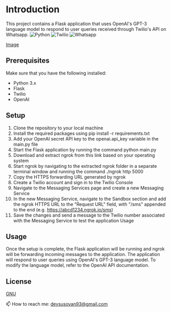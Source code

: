 # Introduction
This project contains a Flask application that uses OpenAI's GPT-3 language model to respond to user queries received through Twilio's API on Whatsapp.
![Python](https://img.shields.io/badge/Python-FFD43B?style=for-the-badge&logo=python&logoColor=blue)
![Twilio](https://img.shields.io/badge/Twilio-F22F46?style=for-the-badge&logo=Twilio&logoColor=white)
![Whatsapp](https://img.shields.io/badge/WhatsApp-25D366?style=for-the-badge&logo=whatsapp&logoColor=white)

[Image](https://github.com/susovanD/ChatgptWhatsapp/blob/main/ezgif.com-resize.gif)


## Prerequisites
Make sure that you have the following installed:

- Python 3.x
- Flask
- Twilio
- OpenAI

## Setup
1. Clone the repository to your local machine
2. Install the required packages using pip install -r requirements.txt
3. Add your OpenAI secret API key to the openai.api_key variable in the main.py file
4. Start the Flask application by running the command python main.py
5. Download and extract ngrok from this link based on your operating system
6. Start ngrok by navigating to the extracted ngrok folder in a separate terminal window and running the command ./ngrok http 5000
7. Copy the HTTPS forwarding URL generated by ngrok
8. Create a Twilio account and sign in to the Twilio Console
9. Navigate to the Messaging Services page and create a new Messaging Service
10. In the new Messaging Service, navigate to the Sandbox section and add the ngrok HTTPS URL to the "Request URL" field, with "/sms" appended to the end (e.g. https://abcd1234.ngrok.io/sms)
11. Save the changes and send a message to the Twilio number associated with the Messaging Service to test the application
Usage

## Usage
Once the setup is complete, the Flask application will be running and ngrok will be forwarding incoming messages to the application. The application will respond to user queries using OpenAI's GPT-3 language model. To modify the language model, refer to the OpenAI API documentation.

## License

[GNU](https://choosealicense.com/licenses/gpl-3.0/)

📫 How to reach me: [deysusovan93@gmail.com](mailto:deysusovan93@gmail.com)
